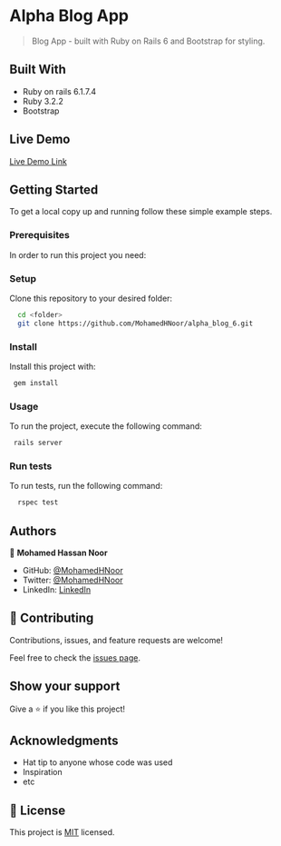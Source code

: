 # Alpha Blog App

> Blog App - built with Ruby on Rails 6 and Bootstrap for styling.

## Built With

- Ruby on rails 6.1.7.4
- Ruby 3.2.2
- Bootstrap

## Live Demo

[Live Demo Link](https://mhnoor-alpha-blog-rails-6-f58e55979c60.herokuapp.com/)

## Getting Started

To get a local copy up and running follow these simple example steps.

### Prerequisites

In order to run this project you need:

### Setup

Clone this repository to your desired folder:

```sh
  cd <folder>
  git clone https://github.com/MohamedHNoor/alpha_blog_6.git
```

### Install

Install this project with:

```sh
 gem install
```

### Usage

To run the project, execute the following command:

```sh
 rails server
```

### Run tests

To run tests, run the following command:

```sh
  rspec test
```

## Authors

👤 **Mohamed Hassan Noor**

- GitHub: [@MohamedHNoor](https://github.com/MohamedHNoor)
- Twitter: [@MohamedHNoor](https://twitter.com/MohamedHNoor)
- LinkedIn: [LinkedIn](https://www.linkedin.com/in/mohamedhnoor/)

## 🤝 Contributing

Contributions, issues, and feature requests are welcome!

Feel free to check the [issues page](https://github.com/MohamedHNoor/alpha_blog_6/issues).

## Show your support

Give a ⭐️ if you like this project!

## Acknowledgments

- Hat tip to anyone whose code was used
- Inspiration
- etc

## 📝 License

This project is [MIT](./LICENSE) licensed.

